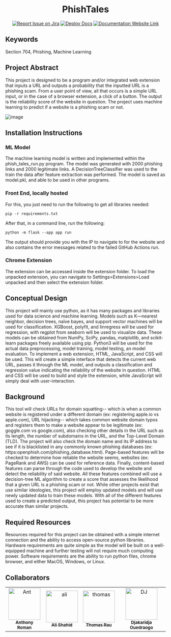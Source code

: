 <div align="center">

# PhishTales
[![Report Issue on Jira](https://img.shields.io/badge/Report%20Issues-Jira-0052CC?style=flat&logo=jira-software)]([https://temple-cis-projects-in-cs.atlassian.net/jira/software/c/projects/DT/issues](https://temple-cis-projects-in-cs.atlassian.net/jira/software/c/projects/PHT/issues))
[![Deploy Docs](https://github.com/ApplebaumIan/tu-cis-4398-docs-template/actions/workflows/deploy.yml/badge.svg)](https://github.com/ApplebaumIan/tu-cis-4398-docs-template/actions/workflows/deploy.yml)
[![Documentation Website Link](https://img.shields.io/badge/-Documentation%20Website-brightgreen)](https://www.phishtales.net/aboutProject)


</div>


## Keywords

Section 704, Phishing, Machine Learning

## Project Abstract

This project is designed to be a program and/or integrated web extension that inputs a URL and outputs a probability that the inputted URL is a phishing scam. From a user point of view, all that occurs is a simple URL input, or in the case of a browser extension, a click of a button. The output is the reliability score of the website in question. The project uses machine learning to predict if a website is a phishing scam or not.

![image](https://user-images.githubusercontent.com/70736675/232888073-d0f4e223-d67c-4968-a0f3-a35a0066a622.png)


## Installation Instructions

### ML Model
The machine learning model is written and implemented within the phish_tales_run.py program. The model was generated with 2000 phishing links and 2000 legitimate links. A DecisionTreeClassifier was used to the train the data after feature extraction was performed. The model is saved as model.pkl, and able to be used in other programs.

### Front End, locally hosted
For this, you just need to run the following to get all libraries needed:

`pip -r requirements.txt`

After that, in a command line, run the following:

`python -m flask --app app run`

The output should provide you with the IP to navigate to for the website and also contains the error messages related to the failed GitHub Actions run.


### Chrome Extension

The extension can be accessed inside the extension folder. To load the unpacked extension, you can navigate to Settings>Extensions>Load unpacked and then select the extension folder.

## Conceptual Design

This project will mainly use python, as it has many packages and libraries used for data science and machine learning. Models such as K—nearest neighbor, decision trees, naïve bayes, and support vector machines will be used for classification. XGBoost, polyfit, and linregress will be used for regression, with regplot from seaborn will be used to visualize data. These models can be obtained from NumPy, SciPy, pandas, matplotlib, and scikit-learn packages freely available using pip. Python3 will be used for the actual data preprocessing, model training, model testing, an model evaluation. To implement a web extension, HTML, JavaScript, and CSS will be used. This will create a simple interface that detects the current web URL, passes it through the ML model, and outputs a classification and regression value indicating the reliability of the website in question. HTML and CSS will be used to build and style the extension, while JavaScript will simply deal with user-interaction.

## Background

This tool will check URLs for domain squatting-- which is when a common website is registered under a different domain (ex: registering apple.io vs apple.com), URL hijacking-- which takes common website domain typos and registers them to make a website appear to be legitimate (ex: goggle.com vs google.com), also checking other details in the URL such as its length, the number of subdomains in the URL, and the Top-Level Domain (TLD). The project will also check the domain name and its IP address to see if it is blacklisted in any commonly known phishing databases (ex: https:openphish.com/phishing_database.html). Page-based features will be checked to determine how reliable the website seems, websites (ex: PageRank and AWS) can be used for reference data. Finally, content-based features can parse through the code used to develop the website and detect the reliability of said website. All these features combined will use a decision-tree ML algorithm to create a score that assesses the likelihood that a given URL is a phishing scam or not. While other projects exist that use similar ideologies, this project will employ updated models and will use newly updated data to train these models. With all of the different features used to create a predicted output, this project has potential to be more accurate than similar projects.

## Required Resources

Resources required for this project can be obtained with a simple internet connection and the ability to access open-source python libraries. Hardware requirements are quite simple as the model will be built on a well-equipped machine and further testing will not require much computing power. Software requirements are the ability to run python files, chrome browser, and either MacOS, Windows, or Linux.

## Collaborators

[//]: # ( readme: collaborators -start )
<table>
<tr>
    <td align="center">
        <a href="https://github.com/anthonyjromann">
            <img src="https://avatars.githubusercontent.com/u/76930172?v=4" width="100;" alt="Ant"/>
            <br />
            <sub><b>Anthony Roman</b></sub>
        </a>
    </td>
    <td align="center">
        <a href="https://github.com/alishahidd">
            <img src="https://avatars.githubusercontent.com/u/76089708?v=4" width="100;" alt="ali"/>
            <br />
            <sub><b>Ali Shahid</b></sub>
        </a>
    </td>
    <td align="center">
        <a href="https://github.com/trau3">
            <img src="https://avatars.githubusercontent.com/u/70736675?v=4" width="100;" alt="thomas"/>
            <br />
            <sub><b>Thomas Rau</b></sub>
        </a>
        </td>
    <td align="center">
        <a href="https://github.com/douedra1">
            <img src="https://avatars.githubusercontent.com/u/50376645?v=4" width="100;" alt="DJ"/>
            <br />
            <sub><b>Djakaridja Ouedraogo</b></sub>
        </a>
    </td>
    </td></tr>
</table>

[//]: # ( readme: collaborators -end )